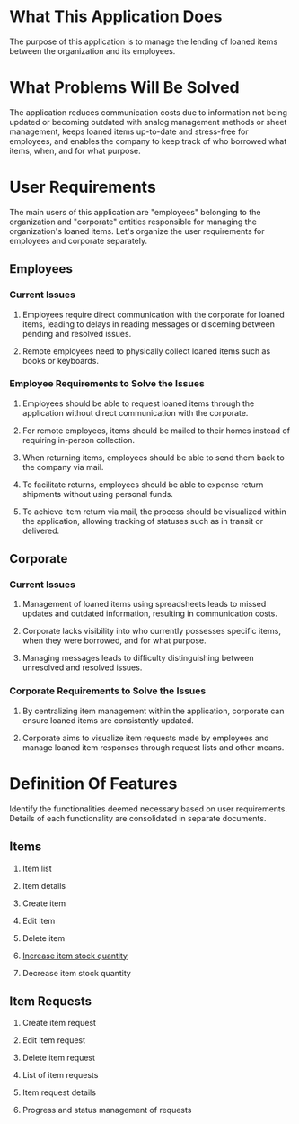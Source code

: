 # What This Application Does

The purpose of this application is to manage the lending of loaned items between the organization and its employees.

# What Problems Will Be Solved

The application reduces communication costs due to information not being updated or becoming outdated with analog management methods or sheet management, keeps loaned items up-to-date and stress-free for employees, and enables the company to keep track of who borrowed what items, when, and for what purpose.

# User Requirements

The main users of this application are "employees" belonging to the organization and "corporate" entities responsible for managing the organization's loaned items. Let's organize the user requirements for employees and corporate separately.

## Employees

### Current Issues

1. Employees require direct communication with the corporate for loaned items, leading to delays in reading messages or discerning between pending and resolved issues.

2. Remote employees need to physically collect loaned items such as books or keyboards.

### Employee Requirements to Solve the Issues

1. Employees should be able to request loaned items through the application without direct communication with the corporate.

2. For remote employees, items should be mailed to their homes instead of requiring in-person collection.

3. When returning items, employees should be able to send them back to the company via mail.

4. To facilitate returns, employees should be able to expense return shipments without using personal funds.

5. To achieve item return via mail, the process should be visualized within the application, allowing tracking of statuses such as in transit or delivered.

## Corporate

### Current Issues

1. Management of loaned items using spreadsheets leads to missed updates and outdated information, resulting in communication costs.

2. Corporate lacks visibility into who currently possesses specific items, when they were borrowed, and for what purpose.

3. Managing messages leads to difficulty distinguishing between unresolved and resolved issues.

### Corporate Requirements to Solve the Issues

1. By centralizing item management within the application, corporate can ensure loaned items are consistently updated.

2. Corporate aims to visualize item requests made by employees and manage loaned item responses through request lists and other means.

# Definition Of Features

Identify the functionalities deemed necessary based on user requirements. Details of each functionality are consolidated in separate documents.

## Items

1. Item list

2. Item details

3. Create item

4. Edit item

5. Delete item

6. [Increase item stock quantity](./Item/features/increase_item_stock_quantity.md)

7. Decrease item stock quantity

## Item Requests

1. Create item request

2. Edit item request

3. Delete item request

4. List of item requests

5. Item request details

6. Progress and status management of requests